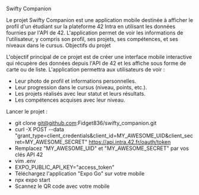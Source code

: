 Swifty Companion

Le projet Swifty Companion est une application mobile destinée à afficher le profil d'un étudiant sur la plateforme 42 Intra en utilisant les données fournies par l'API de 42. L'application permet de voir les informations de l'utilisateur, y compris son profil, ses projets, ses compétences, et ses niveaux dans le cursus.
Objectifs du projet

L'objectif principal de ce projet est de créer une interface mobile interactive qui récupère des données depuis l'API de 42 et les affiche sous forme de carte ou de liste. L'application permettra aux utilisateurs de voir :
  - Leur photo de profil et informations personnelles.
  - Leur progression dans le cursus (niveau, points, etc.).
  - Les projets réalisés avec leur statut et leurs résultats.
  - Les compétences acquises avec leur niveau.

Lancer le projet :
  - git clone git@github.com:Fidget836/swifty_companion.git
  - curl -X POST --data "grant_type=client_credentials&client_id=MY_AWESOME_UID&client_secret=MY_AWESOME_SECRET" https://api.intra.42.fr/oauth/token
  - Remplacez "MY_AWESOME_UID" et "MY_AWESOME_SECRET" par vos clés API 42
  - vim .env
  - EXPO_PUBLIC_API_KEY="access_token"
  - Téléchargez l'application "Expo Go" sur votre mobile
  - npx expo start
  - Scannez le QR code avec votre mobile
